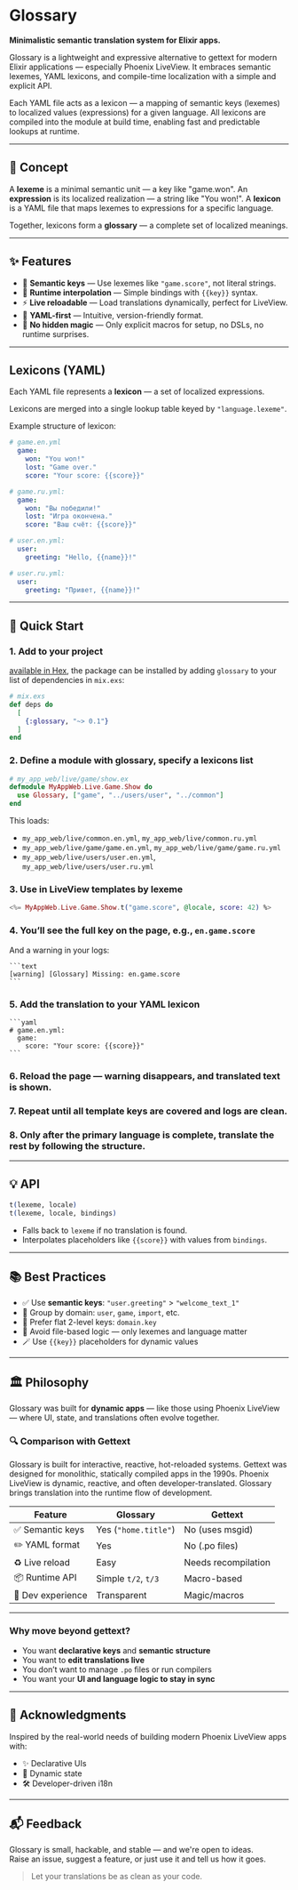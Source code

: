 # Glossary

**Minimalistic semantic translation system for Elixir apps.**

Glossary is a lightweight and expressive alternative to gettext for modern Elixir applications — especially Phoenix LiveView.
It embraces semantic lexemes, YAML lexicons, and compile-time localization with a simple and explicit API.

Each YAML file acts as a lexicon — a mapping of semantic keys (lexemes) to localized values (expressions) for a given language.
All lexicons are compiled into the module at build time, enabling fast and predictable lookups at runtime.

---

## 🧱 Concept

A **lexeme** is a minimal semantic unit — a key like "game.won".
An **expression** is its localized realization — a string like "You won!".
A **lexicon** is a YAML file that maps lexemes to expressions for a specific language.

Together, lexicons form a **glossary** — a complete set of localized meanings.

---

## ✨ Features

- 🧠 **Semantic keys** — Use lexemes like `"game.score"`, not literal strings.
- 🔄 **Runtime interpolation** — Simple bindings with `{{key}}` syntax.
- ⚡ **Live reloadable** — Load translations dynamically, perfect for LiveView.
- 📄 **YAML-first** — Intuitive, version-friendly format.
- 🧪 **No hidden magic** — Only explicit macros for setup, no DSLs, no runtime surprises.

---

## Lexicons (YAML)

Each YAML file represents a **lexicon** — a set of localized expressions.

Lexicons are merged into a single lookup table keyed by `"language.lexeme"`.

Example structure of lexicon:

```yaml
# game.en.yml
  game:
    won: "You won!"
    lost: "Game over."
    score: "Your score: {{score}}"

# game.ru.yml:
  game:
    won: "Вы победили!"
    lost: "Игра окончена."
    score: "Ваш счёт: {{score}}"

# user.en.yml:
  user:
    greeting: "Hello, {{name}}!"

# user.ru.yml:
  user:
    greeting: "Привет, {{name}}!"
```

---

## 🚀 Quick Start

### 1. Add to your project

[available in Hex](https://hex.pm/packages/glossary), the package can be installed
by adding `glossary` to your list of dependencies in `mix.exs`:

```elixir
# mix.exs
def deps do
  [
    {:glossary, "~> 0.1"}
  ]
end
```

### 2. Define a module with glossary, specify a lexicons list

```elixir
# my_app_web/live/game/show.ex
defmodule MyAppWeb.Live.Game.Show do
  use Glossary, ["game", "../users/user", "../common"]
end
```

This loads:

- `my_app_web/live/common.en.yml`, `my_app_web/live/common.ru.yml`
- `my_app_web/live/game/game.en.yml`, `my_app_web/live/game/game.ru.yml`
- `my_app_web/live/users/user.en.yml`, `my_app_web/live/users/user.ru.yml`

### 3. Use in LiveView templates by lexeme

```elixir
<%= MyAppWeb.Live.Game.Show.t("game.score", @locale, score: 42) %>
```

### 4. You’ll see the full key on the page, e.g., `en.game.score`  
   And a warning in your logs:

    ```text
    [warning] [Glossary] Missing: en.game.score
    ```

### 5. Add the translation to your YAML lexicon

    ```yaml
    # game.en.yml:
      game:
        score: "Your score: {{score}}"
    ```

### 6. Reload the page — warning disappears, and translated text is shown.

### 7. Repeat until all template keys are covered and logs are clean.

### 8. Only after the primary language is complete, translate the rest by following the structure.

---

## 💡 API

```elixir
t(lexeme, locale)
t(lexeme, locale, bindings)
```

- Falls back to `lexeme` if no translation is found.
- Interpolates placeholders like `{{score}}` with values from `bindings`.

---

## 📚 Best Practices

- ✅ Use **semantic keys**: `"user.greeting"` > `"welcome_text_1"`
- 📁 Group by domain: `user`, `game`, `import`, etc.
- 🧩 Prefer flat 2-level keys: `domain.key`
- 🔑 Avoid file-based logic — only lexemes and language matter
- 🪄 Use `{{key}}` placeholders for dynamic values

---

## 🏛️ Philosophy

Glossary was built for **dynamic apps** — like those using Phoenix LiveView — where UI, state, and translations often evolve together.

### 🔍 Comparison with Gettext
Glossary is built for interactive, reactive, hot-reloaded systems.
Gettext was designed for monolithic, statically compiled apps in the 1990s. 
Phoenix LiveView is dynamic, reactive, and often developer-translated. 
Glossary brings translation into the runtime flow of development.

| Feature              | Glossary            | Gettext             |
|----------------------|---------------------|---------------------|
| ✅ Semantic keys      | Yes (`"home.title"`) | No (uses msgid)     |
| ✏️ YAML format        | Yes                  | No (.po files)      |
| ♻️ Live reload        | Easy                 | Needs recompilation |
| 📦 Runtime API        | Simple `t/2`, `t/3`  | Macro-based         |
| 🧪 Dev experience     | Transparent          | Magic/macros        |

---

### Why move beyond gettext?

- You want **declarative keys** and **semantic structure**
- You want to **edit translations live**
- You don’t want to manage `.po` files or run compilers
- You want your **UI and language logic to stay in sync**

---

## 🧠 Acknowledgments

Inspired by the real-world needs of building modern Phoenix LiveView apps with:

- ✨ Declarative UIs  
- 🔁 Dynamic state  
- 🛠️ Developer-driven i18n  

---

## 📬 Feedback

Glossary is small, hackable, and stable — and we're open to ideas.  
Raise an issue, suggest a feature, or just use it and tell us how it goes.

> Let your translations be as clean as your code.
